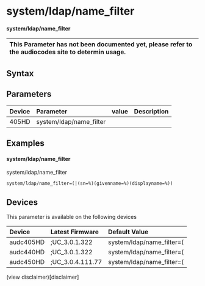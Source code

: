 ﻿---
description: system/ldap/name_filter
search: false
---

# system/ldap/name_filter

#### system/ldap/name_filter


| This Parameter has not been documented yet, please refer to the audiocodes site to determin usage.  | 
| :--- |

## Syntax

## Parameters
|Device|Parameter|value|Description|
|:---|:---|:---|:---|
| 405HD | system/ldap/name_filter |  |  |

## Examples
#### system/ldap/name_filter

system/ldap/name_filter

```
system/ldap/name_filter=(|(sn=%)(givenname=%)(displayname=%))
```

## Devices
This parameter is available on the following devices

| Device | Latest Firmware | Default Value |
|:---|:---|:---|
| audc405HD | ;UC_3.0.1.322 | system/ldap/name_filter=(|(sn 
| audc440HD | ;UC_3.0.1.322 | system/ldap/name_filter=(|(sn 
| audc450HD | ;UC_3.0.4.111.77 | system/ldap/name_filter=(|(sn 

(view disclaimer)[disclaimer]
